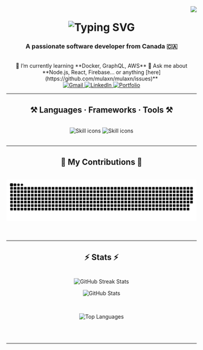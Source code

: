 <!-- Visitor Badge -->
<img align="right" src="https://visitor-badge.laobi.icu/badge?page_id=mulaxn.mulaxn" />

<!-- Header Typing SVG -->
<h1 align="center">
  <img
    src="https://readme-typing-svg.herokuapp.com/?font=Righteous&size=35&center=true&vCenter=true&width=500&height=70&duration=4000&lines=Hi+There!+👋;+I'm+Shajan+Alam!;"
    alt="Typing SVG"
  />
</h1>

<h3 align="center">A passionate software developer from Canada 🇨🇦</h3>
<br/>

<div align="center">
  🌱 I’m currently learning **Docker, GraphQL, AWS**  
  💬 Ask me about **Node.js, React, Firebase... or anything [here](https://github.com/mulaxn/mulaxn/issues)**
</div>

<div align="center">
  <a href="mailto:alamshajan@gmail.com">
    <img
      src="https://img.shields.io/badge/Gmail-333333?style=for-the-badge&logo=gmail&logoColor=red"
      alt="Gmail"
    />
  </a>
  <a href="https://www.linkedin.com/in/shajanalam/" target="_blank">
    <img
      src="https://img.shields.io/badge/LinkedIn-0077B5?style=for-the-badge&logo=linkedin&logoColor=white"
      alt="LinkedIn"
    />
  </a>
  <a href="https://mulaxn.github.io/Portfolio/" target="_blank">
    <img
      src="https://img.shields.io/badge/Portfolio-FF5722?style=for-the-badge&logo=google-chrome&logoColor=white"
      alt="Portfolio"
    />
  </a>
</div>

<hr/>

<h2 align="center">⚒️ Languages · Frameworks · Tools ⚒️</h2>
<br/>
<div align="center">
  <img
    src="https://skillicons.dev/icons?i=react,bootstrap,mui,html,css,vscode,github,figma,tailwind,git,r"
    alt="Skill icons"
  />
  <img
    src="https://skillicons.dev/icons?i=nodejs,python,javascript,typescript,express,firebase,mongodb,c,java,nextjs,mysql,flask"
    alt="Skill icons"
  />
</div>

<br/>
<hr/>

<div align="center">
  <h2>🐍 My Contributions 🐍</h2>
  <br/>
  <img
    alt="snake eating my contributions"
    src="https://raw.githubusercontent.com/mulaxn/mulaxn/main/output/github-contribution-grid-snake.svg"
  />
  <br/><br/><br/>
</div>

<hr/>

<h2 align="center">⚡ Stats ⚡</h2>
<br/>
<div align="center">
  <!-- GitHub Streak -->
  <img
    width="390"
    src="https://github-readme-streak-stats.herokuapp.com/?user=mulaxn&count_private=true&theme=react&border_radius=10"
    alt="GitHub Streak Stats"
  />

  <!-- Overall GitHub Stats -->
  <img
    width="390"
    src="https://github-readme-stats.vercel.app/api?username=mulaxn&count_private=true&show_icons=true&theme=react&border_radius=10"
    alt="GitHub Stats"
  />

  <br/>

  <!-- Top Languages -->
  <img
    width="325"
    src="https://github-readme-stats.vercel.app/api/top-langs?username=mulaxn&hide=html&langs_count=8&layout=compact&theme=react&border_radius=10"
    alt="Top Languages"
  />
</div>

<br/><br/>
<hr/>
